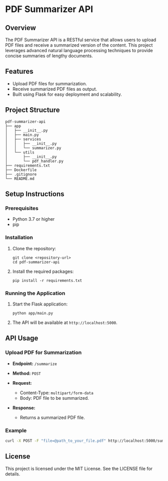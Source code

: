 # PDF Summarizer API

## Overview
The PDF Summarizer API is a RESTful service that allows users to upload PDF files and receive a summarized version of the content. This project leverages advanced natural language processing techniques to provide concise summaries of lengthy documents.

## Features
- Upload PDF files for summarization.
- Receive summarized PDF files as output.
- Built using Flask for easy deployment and scalability.

## Project Structure
```
pdf-summarizer-api
├── app
│   ├── __init__.py
│   ├── main.py
│   ├── services
│   │   ├── __init__.py
│   │   └── summarizer.py
│   └── utils
│       ├── __init__.py
│       └── pdf_handler.py
├── requirements.txt
├── Dockerfile
├── .gitignore
└── README.md
```

## Setup Instructions

### Prerequisites
- Python 3.7 or higher
- pip

### Installation
1. Clone the repository:
   ```
   git clone <repository-url>
   cd pdf-summarizer-api
   ```

2. Install the required packages:
   ```
   pip install -r requirements.txt
   ```

### Running the Application
1. Start the Flask application:
   ```
   python app/main.py
   ```

2. The API will be available at `http://localhost:5000`.

## API Usage

### Upload PDF for Summarization
- **Endpoint:** `/summarize`
- **Method:** `POST`
- **Request:**
  - Content-Type: `multipart/form-data`
  - Body: PDF file to be summarized.

- **Response:**
  - Returns a summarized PDF file.

### Example
```bash
curl -X POST -F "file=@path_to_your_file.pdf" http://localhost:5000/summarize --output summarized.pdf
```

## License
This project is licensed under the MIT License. See the LICENSE file for details.